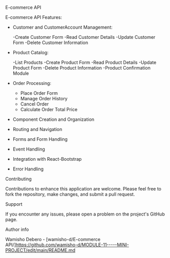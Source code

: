 E-commerce API

E-commerce API Features:
  - Customer and CustomerAccount Management:
    
      -Create Customer Form
      -Read Customer Details
      -Update Customer Form
      -Delete Customer Information
    
  - Product Catalog:
    
     -List Products
     -Create Product Form
     -Read Product Details
     -Update Product Form
     -Delete Product Information
     -Product Confirmation Module
 
- Order Processing:
  - Place Order Form
  - Manage Order History
  - Cancel Order
  - Calculate Order Total Price
- Component Creation and Organization
- Routing and Navigation
- Forms and Form Handling
- Event Handling
- Integration with React-Bootstrap
- Error Handling
 
Contributing

Contributions to enhance this application are welcome. Please feel free to fork the repository, make changes, and submit a pull request.

Support

If you encounter any issues, please open a problem on the project's GitHub page.

Author info

Wamisho Debero - [wamisho-d/E-commerce API/]https://github.com/wamisho-d/MODULE-11-----MINI-PROJECT/edit/main/README.md

 
